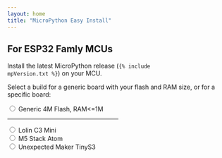 ```yaml
---
layout: home
title: "MicroPython Easy Install"
---
```


## For ESP32 Famly MCUs

Install the latest MicroPython release
(<code>{% include mpVersion.txt %}</code>)
on your MCU.

Select a build for a generic board with your flash and RAM size, or for a specific board:

<ul style="list-style-type: none; padding-left: 0; margin-left: 0;">
<li>
  <label><input type="radio" name="type" value="generic4m" /> Generic 4M Flash, RAM&lt;=1M</label>
</li>
<hr width="50%" align="left" color="gray" size="1px" />
<li>
  <label><input type="radio" name="type" value="c3_mini" /> Lolin C3 Mini</label>
</li>
<li>
  <label><input type="radio" name="type" value="m5_stack_atom" /> M5 Stack Atom</label>
</li>
<li>
  <label><input type="radio" name="type" value="tinyS3" /> Unexpected Maker TinyS3</label>
</li>
</ul>

<p class="button-row" align="center">
<esp-web-install-button class="invisible"></esp-web-install-button>
</p>

<script type="module" src="https://unpkg.com/esp-web-tools@10.0.1/dist/web/install-button.js?module"></script>

<script>
  document.querySelectorAll('input[name="type"]').forEach(radio =>
    radio.addEventListener("change", () => {
      const button = document.querySelector('esp-web-install-button');
      button.manifest = `./manifest_${radio.value}.json`;
      button.classList.remove('invisible');
    }
  ));
</script>

